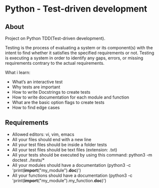 # Python - Test-driven development
## About
Project on Python TDD(Test-driven development).

Testing is the process of evaluating a system or its component(s) with the intent to find whether it satisfies the specified requirements or not. 
Testing is executing a system in order to identify any gaps, errors, or missing requirements contrary to the actual requirements. 

What i learn:
- What’s an interactive test
- Why tests are important
- How to write Docstrings to create tests
- How to write documentation for each module and function
- What are the basic option flags to create tests
- How to find edge cases

## Requirements  

- Allowed editors: vi, vim, emacs
- All your files should end with a new line
- All your test files should be inside a folder tests
- All your test files should be text files (extension: .txt)
- All your tests should be executed by using this command: python3 -m doctest ./tests/*
- All your modules should have a documentation (python3 -c 'print(__import__("my_module").__doc__)')
- All your functions should have a documentation (python3 -c 'print(__import__("my_module").my_function.__doc__)')
